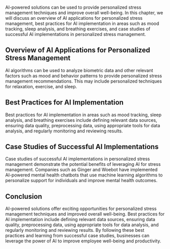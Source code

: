 
AI-powered solutions can be used to provide personalized stress management techniques and improve overall well-being. In this chapter, we will discuss an overview of AI applications for personalized stress management, best practices for AI implementation in areas such as mood tracking, sleep analysis, and breathing exercises, and case studies of successful AI implementations in personalized stress management.

Overview of AI Applications for Personalized Stress Management
--------------------------------------------------------------

AI algorithms can be used to analyze biometric data and other relevant factors such as mood and behavior patterns to provide personalized stress management recommendations. This may include personalized techniques for relaxation, exercise, and sleep.

Best Practices for AI Implementation
------------------------------------

Best practices for AI implementation in areas such as mood tracking, sleep analysis, and breathing exercises include defining relevant data sources, ensuring data quality, preprocessing data, using appropriate tools for data analysis, and regularly monitoring and reviewing results.

Case Studies of Successful AI Implementations
---------------------------------------------

Case studies of successful AI implementations in personalized stress management demonstrate the potential benefits of leveraging AI for stress management. Companies such as Ginger and Woebot have implemented AI-powered mental health chatbots that use machine learning algorithms to personalize support for individuals and improve mental health outcomes.

Conclusion
----------

AI-powered solutions offer exciting opportunities for personalized stress management techniques and improved overall well-being. Best practices for AI implementation include defining relevant data sources, ensuring data quality, preprocessing data, using appropriate tools for data analysis, and regularly monitoring and reviewing results. By following these best practices and learning from successful case studies, businesses can leverage the power of AI to improve employee well-being and productivity.
